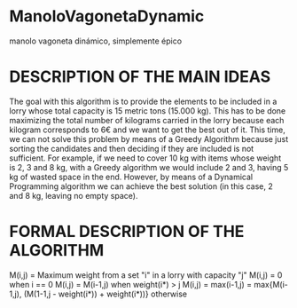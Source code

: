 # ManoloVagonetaDynamic
manolo vagoneta dinámico, simplemente épico

# DESCRIPTION OF THE MAIN IDEAS
The goal with this algorithm is to provide the elements to be included in a lorry whose total capacity is 15 metric tons (15.000 kg). This has to be done maximizing the total number of kilograms carried in the lorry because each kilogram corresponds to 6€ and we want to get the best out of it. This time, we can not solve this problem by means of a Greedy Algorithm because just sorting the candidates and then deciding if they are included is not sufficient. For example, if we need to cover 10 kg with items whose weight is 2, 3 and 8 kg, with a Greedy algorithm we would include 2 and 3, having 5 kg of wasted space in the end. However, by means of a Dynamical Programming algorithm we can achieve the best solution (in this case, 2 and 8 kg, leaving no empty space).

# FORMAL DESCRIPTION OF THE ALGORITHM
M(i,j) = Maximum weight from a set "i" in a lorry with capacity "j"
M(i,j) = 0 when i == 0
M(i,j) = M(i-1,j) when weight(i*) > j
M(i,j) = max(i-1,j) = max{M(i-1,j), (M(1-1,j - weight(i*)) + weight(i*))} otherwise

